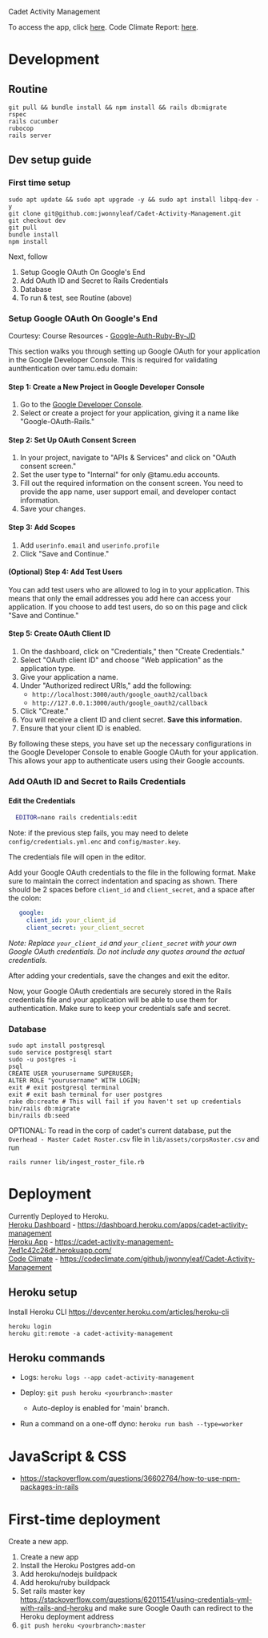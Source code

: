 Cadet Activity Management

To access the app, click [here](https://cadet-activity-management-7ed1c42c26df.herokuapp.com/).
Code Climate Report: [here](https://codeclimate.com/github/jwonnyleaf/Cadet-Activity-Management).

# Development

## Routine

```
git pull && bundle install && npm install && rails db:migrate
rspec
rails cucumber
rubocop
rails server
```

## Dev setup guide

### First time setup

```
sudo apt update && sudo apt upgrade -y && sudo apt install libpq-dev -y
git clone git@github.com:jwonnyleaf/Cadet-Activity-Management.git
git checkout dev
git pull
bundle install
npm install
```

Next, follow
1. Setup Google OAuth On Google's End
2. Add OAuth ID and Secret to Rails Credentials
3. Database
4. To run & test, see Routine (above)


### Setup Google OAuth On Google's End

Courtesy: Course Resources - [Google-Auth-Ruby-By-JD](https://github.com/tamu-edu-students/Google-Auth-Ruby-By-JD.git)

This section walks you through setting up Google OAuth for your application in the Google Developer Console. This is required for validating aunthentication over tamu.edu domain:

#### Step 1: Create a New Project in Google Developer Console
1. Go to the [Google Developer Console](https://console.developers.google.com/).
1. Select or create a project for your application, giving it a name like "Google-OAuth-Rails."

#### Step 2: Set Up OAuth Consent Screen
1. In your project, navigate to "APIs & Services" and click on "OAuth consent screen."
1. Set the user type to "Internal" for only @tamu.edu accounts.
1. Fill out the required information on the consent screen. You need to provide the app name, user support email, and developer contact information.
1. Save your changes.

#### Step 3: Add Scopes
1. Add `userinfo.email` and `userinfo.profile`
1. Click "Save and Continue."

#### (Optional) Step 4: Add Test Users
You can add test users who are allowed to log in to your application. This means that only the email addresses you add here can access your application.
If you choose to add test users, do so on this page and click "Save and Continue."

#### Step 5: Create OAuth Client ID
1. On the dashboard, click on "Credentials," then "Create Credentials."
1. Select "OAuth client ID" and choose "Web application" as the application type.
1. Give your application a name.
1. Under "Authorized redirect URIs," add the following:
   * `http://localhost:3000/auth/google_oauth2/callback`
   * `http://127.0.0.1:3000/auth/google_oauth2/callback`
1. Click "Create."
1. You will receive a client ID and client secret. **Save this information.**
1. Ensure that your client ID is enabled.

By following these steps, you have set up the necessary configurations in the Google Developer Console to enable Google OAuth for your application. This allows your app to authenticate users using their Google accounts.

### Add OAuth ID and Secret to Rails Credentials

#### Edit the Credentials

```bash
  EDITOR=nano rails credentials:edit
```

Note: if the previous step fails, you may need to delete `config/credentials.yml.enc` and `config/master.key`.

The credentials file will open in the editor.

Add your Google OAuth credentials to the file in the following format. Make sure to maintain the correct indentation and spacing as shown. There should be 2 spaces before `client_id` and `client_secret`, and a space after the colon:

```yaml
   google:
     client_id: your_client_id
     client_secret: your_client_secret
```

*Note: Replace `your_client_id` and `your_client_secret` with your own Google OAuth credentials. Do not include any quotes around the actual credentials.*

After adding your credentials, save the changes and exit the editor.

Now, your Google OAuth credentials are securely stored in the Rails credentials file and your application will be able to use them for authentication. Make sure to keep your credentials safe and secret.

### Database

```
sudo apt install postgresql
sudo service postgresql start
sudo -u postgres -i
psql
CREATE USER yourusername SUPERUSER;
ALTER ROLE "yourusername" WITH LOGIN;
exit # exit postgresql terminal
exit # exit bash terminal for user postgres
rake db:create # This will fail if you haven't set up credentials
bin/rails db:migrate
bin/rails db:seed
```

OPTIONAL: To read in the corp of cadet's current database, put the `Overhead - Master Cadet Roster.csv` file in `lib/assets/corpsRoster.csv` and run
```
rails runner lib/ingest_roster_file.rb
```

# Deployment

Currently Deployed to Heroku. <br>
[Heroku Dashboard](https://dashboard.heroku.com/apps/cadet-activity-management) - https://dashboard.heroku.com/apps/cadet-activity-management <br>
[Heroku App](https://cadet-activity-management-7ed1c42c26df.herokuapp.com/) - https://cadet-activity-management-7ed1c42c26df.herokuapp.com/ <br>
[Code Climate](https://codeclimate.com/github/jwonnyleaf/Cadet-Activity-Management) - https://codeclimate.com/github/jwonnyleaf/Cadet-Activity-Management

## Heroku setup

Install Heroku CLI https://devcenter.heroku.com/articles/heroku-cli

```
heroku login
heroku git:remote -a cadet-activity-management
```

## Heroku commands

- Logs: `heroku logs --app cadet-activity-management`

- Deploy: `git push heroku <yourbranch>:master`
  - Auto-deploy is enabled for 'main' branch.
- Run a command on a one-off dyno: `heroku run bash --type=worker`


# JavaScript & CSS
- https://stackoverflow.com/questions/36602764/how-to-use-npm-packages-in-rails

# First-time deployment
Create a new app.
1. Create a new app
2. Install the Heroku Postgres add-on
3. Add heroku/nodejs buildpack
4. Add heroku/ruby buildpack
5. Set rails master key https://stackoverflow.com/questions/62011541/using-credentials-yml-with-rails-and-heroku and make sure Google Oauth can redirect to the Heroku deployment address
6. `git push heroku <yourbranch>:master`
